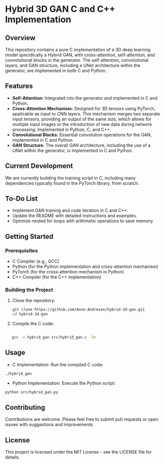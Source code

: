 # Hybrid 3D GAN C and C++ Implementation

## Overview

This repository contains a pure C implementation of a 3D  deep learning model specidically a Hybrid GAN, with cross-attention, self-attention, and convolutional blocks in the generator. The self-attention, convolutional layers, and GAN structure, including a UNet architecture within the generator, are implemented in both C and Python.

## Features

- **Self-Attention:** Integrated into the generator and implemented in C and Python.
- **Cross-Attention Mechanism:** Designed for 3D tensors using PyTorch, applicable as input to CNN layers. This mechanism merges two separate input tensors, providing an output of the same size, which allows for multiple input images or the introduction of new data during network processing. Implemented in Python, C, and C++.
- **Convolutional Blocks:** Essential convolution operations for the GAN, implemented in C and Python.
- **GAN Structure:** The overall GAN architecture, including the use of a UNet within the generator, is implemented in C and Python.

## Current Development

We are currently building the training script in C, including many dependencies typically found in the PyTorch library, from scratch.

## To-Do List

- Implement GAN training and code iteration in C and C++.
- Update the README with detailed instructions and examples.
- Optimize nested for loops with arithmetic operations to save memory.

## Getting Started

### Prerequisites

- C Compiler (e.g., GCC)
- Python (for the Python implementation and cross-attention mechanism)
- PyTorch (for the cross-attention mechanism in Python)
- C++ Compiler (for the C++ implementation)

### Building the Project

1. Clone the repository:
   ```bash
   git clone https://github.com/Anne-Andresen/hybrid-3d-gan.git
   cd hybrid-3d-gan
   ```

2. Compile the C code:
``` bash
   
   gcc -o hybrid_gan src/hybrid_gan.c -lm
```

## Usage

- C Implementation: Run the compiled C code:
``` bash
./hybrid_gan

```
- Python Implementation: Execute the Python script:
``` bash
python src/hybrid_gan.py


```

## Contributing


Contributions are welcome. Please feel free to submit pull requests or open issues with suggestions and improvements.

## License


This project is licensed under the MIT License - see the LICENSE file for details.
